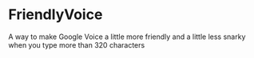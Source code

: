 FriendlyVoice
=============

A way to make Google Voice a little more friendly and a little less snarky when you type more than 320 characters
